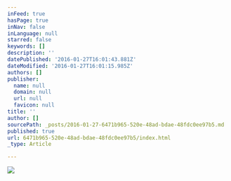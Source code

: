 ```yaml
---
inFeed: true
hasPage: true
inNav: false
inLanguage: null
starred: false
keywords: []
description: ''
datePublished: '2016-01-27T16:01:43.881Z'
dateModified: '2016-01-27T16:01:15.985Z'
authors: []
publisher:
  name: null
  domain: null
  url: null
  favicon: null
title: ''
author: []
sourcePath: _posts/2016-01-27-6471b965-520e-48ad-bdae-48fdc0ee97b5.md
published: true
url: 6471b965-520e-48ad-bdae-48fdc0ee97b5/index.html
_type: Article

---
```

![](https://the-grid-user-content.s3-us-west-2.amazonaws.com/b71e9bd5-0b7c-4ad6-ab7f-e135d8fb53d7.png)
